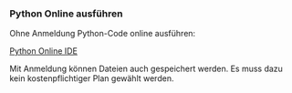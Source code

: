 ### Python Online ausführen

Ohne Anmeldung Python-Code online ausführen:

[Python Online IDE](https://www.onlineide.pro/playground/python)

Mit Anmeldung können Dateien auch gespeichert werden. Es muss dazu kein kostenpflichtiger Plan gewählt werden.  




